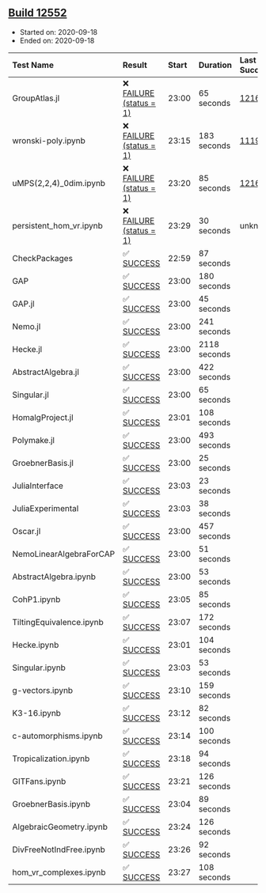 ## [Build 12552](https://oscarci.mathematik.uni-kl.de/job/oscar/12552/)

* Started on: 2020-09-18
* Ended on: 2020-09-18

| Test Name    | Result | Start | Duration | Last Success | First Failure |
|:-------------|:-------|:------|:---------|:-------------|:--------------|
| GroupAtlas.jl | ❌ [FAILURE (status = 1)](https://oscarci.mathematik.uni-kl.de/job/oscar/12552/artifact/logs/build-12552/GroupAtlas.jl.log) | 23:00 | 65 seconds | [12167](https://oscarci.mathematik.uni-kl.de/job/oscar/12167/) | [12168](https://oscarci.mathematik.uni-kl.de/job/oscar/12168/) |
| wronski-poly.ipynb | ❌ [FAILURE (status = 1)](https://oscarci.mathematik.uni-kl.de/job/oscar/12552/artifact/logs/build-12552/wronski-poly.ipynb.log) | 23:15 | 183 seconds | [11192](https://oscarci.mathematik.uni-kl.de/job/oscar/11192/) | [11193](https://oscarci.mathematik.uni-kl.de/job/oscar/11193/) |
| uMPS(2,2,4)_0dim.ipynb | ❌ [FAILURE (status = 1)](https://oscarci.mathematik.uni-kl.de/job/oscar/12552/artifact/logs/build-12552/uMPS-2-2-4-_0dim.ipynb.log) | 23:20 | 85 seconds | [12167](https://oscarci.mathematik.uni-kl.de/job/oscar/12167/) | [12168](https://oscarci.mathematik.uni-kl.de/job/oscar/12168/) |
| persistent_hom_vr.ipynb | ❌ [FAILURE (status = 1)](https://oscarci.mathematik.uni-kl.de/job/oscar/12552/artifact/logs/build-12552/persistent_hom_vr.ipynb.log) | 23:29 | 30 seconds | unknown | unknown |
| CheckPackages | ✅ [SUCCESS](https://oscarci.mathematik.uni-kl.de/job/oscar/12552/artifact/logs/build-12552/CheckPackages.log) | 22:59 | 87 seconds |  |  |
| GAP | ✅ [SUCCESS](https://oscarci.mathematik.uni-kl.de/job/oscar/12552/artifact/logs/build-12552/GAP.log) | 23:00 | 180 seconds |  |  |
| GAP.jl | ✅ [SUCCESS](https://oscarci.mathematik.uni-kl.de/job/oscar/12552/artifact/logs/build-12552/GAP.jl.log) | 23:00 | 45 seconds |  |  |
| Nemo.jl | ✅ [SUCCESS](https://oscarci.mathematik.uni-kl.de/job/oscar/12552/artifact/logs/build-12552/Nemo.jl.log) | 23:00 | 241 seconds |  |  |
| Hecke.jl | ✅ [SUCCESS](https://oscarci.mathematik.uni-kl.de/job/oscar/12552/artifact/logs/build-12552/Hecke.jl.log) | 23:00 | 2118 seconds |  |  |
| AbstractAlgebra.jl | ✅ [SUCCESS](https://oscarci.mathematik.uni-kl.de/job/oscar/12552/artifact/logs/build-12552/AbstractAlgebra.jl.log) | 23:00 | 422 seconds |  |  |
| Singular.jl | ✅ [SUCCESS](https://oscarci.mathematik.uni-kl.de/job/oscar/12552/artifact/logs/build-12552/Singular.jl.log) | 23:00 | 65 seconds |  |  |
| HomalgProject.jl | ✅ [SUCCESS](https://oscarci.mathematik.uni-kl.de/job/oscar/12552/artifact/logs/build-12552/HomalgProject.jl.log) | 23:01 | 108 seconds |  |  |
| Polymake.jl | ✅ [SUCCESS](https://oscarci.mathematik.uni-kl.de/job/oscar/12552/artifact/logs/build-12552/Polymake.jl.log) | 23:00 | 493 seconds |  |  |
| GroebnerBasis.jl | ✅ [SUCCESS](https://oscarci.mathematik.uni-kl.de/job/oscar/12552/artifact/logs/build-12552/GroebnerBasis.jl.log) | 23:00 | 25 seconds |  |  |
| JuliaInterface | ✅ [SUCCESS](https://oscarci.mathematik.uni-kl.de/job/oscar/12552/artifact/logs/build-12552/JuliaInterface.log) | 23:03 | 23 seconds |  |  |
| JuliaExperimental | ✅ [SUCCESS](https://oscarci.mathematik.uni-kl.de/job/oscar/12552/artifact/logs/build-12552/JuliaExperimental.log) | 23:03 | 38 seconds |  |  |
| Oscar.jl | ✅ [SUCCESS](https://oscarci.mathematik.uni-kl.de/job/oscar/12552/artifact/logs/build-12552/Oscar.jl.log) | 23:00 | 457 seconds |  |  |
| NemoLinearAlgebraForCAP | ✅ [SUCCESS](https://oscarci.mathematik.uni-kl.de/job/oscar/12552/artifact/logs/build-12552/NemoLinearAlgebraForCAP.log) | 23:00 | 51 seconds |  |  |
| AbstractAlgebra.ipynb | ✅ [SUCCESS](https://oscarci.mathematik.uni-kl.de/job/oscar/12552/artifact/logs/build-12552/AbstractAlgebra.ipynb.log) | 23:00 | 53 seconds |  |  |
| CohP1.ipynb | ✅ [SUCCESS](https://oscarci.mathematik.uni-kl.de/job/oscar/12552/artifact/logs/build-12552/CohP1.ipynb.log) | 23:05 | 85 seconds |  |  |
| TiltingEquivalence.ipynb | ✅ [SUCCESS](https://oscarci.mathematik.uni-kl.de/job/oscar/12552/artifact/logs/build-12552/TiltingEquivalence.ipynb.log) | 23:07 | 172 seconds |  |  |
| Hecke.ipynb | ✅ [SUCCESS](https://oscarci.mathematik.uni-kl.de/job/oscar/12552/artifact/logs/build-12552/Hecke.ipynb.log) | 23:01 | 104 seconds |  |  |
| Singular.ipynb | ✅ [SUCCESS](https://oscarci.mathematik.uni-kl.de/job/oscar/12552/artifact/logs/build-12552/Singular.ipynb.log) | 23:03 | 53 seconds |  |  |
| g-vectors.ipynb | ✅ [SUCCESS](https://oscarci.mathematik.uni-kl.de/job/oscar/12552/artifact/logs/build-12552/g-vectors.ipynb.log) | 23:10 | 159 seconds |  |  |
| K3-16.ipynb | ✅ [SUCCESS](https://oscarci.mathematik.uni-kl.de/job/oscar/12552/artifact/logs/build-12552/K3-16.ipynb.log) | 23:12 | 82 seconds |  |  |
| c-automorphisms.ipynb | ✅ [SUCCESS](https://oscarci.mathematik.uni-kl.de/job/oscar/12552/artifact/logs/build-12552/c-automorphisms.ipynb.log) | 23:14 | 100 seconds |  |  |
| Tropicalization.ipynb | ✅ [SUCCESS](https://oscarci.mathematik.uni-kl.de/job/oscar/12552/artifact/logs/build-12552/Tropicalization.ipynb.log) | 23:18 | 94 seconds |  |  |
| GITFans.ipynb | ✅ [SUCCESS](https://oscarci.mathematik.uni-kl.de/job/oscar/12552/artifact/logs/build-12552/GITFans.ipynb.log) | 23:21 | 126 seconds |  |  |
| GroebnerBasis.ipynb | ✅ [SUCCESS](https://oscarci.mathematik.uni-kl.de/job/oscar/12552/artifact/logs/build-12552/GroebnerBasis.ipynb.log) | 23:04 | 89 seconds |  |  |
| AlgebraicGeometry.ipynb | ✅ [SUCCESS](https://oscarci.mathematik.uni-kl.de/job/oscar/12552/artifact/logs/build-12552/AlgebraicGeometry.ipynb.log) | 23:24 | 126 seconds |  |  |
| DivFreeNotIndFree.ipynb | ✅ [SUCCESS](https://oscarci.mathematik.uni-kl.de/job/oscar/12552/artifact/logs/build-12552/DivFreeNotIndFree.ipynb.log) | 23:26 | 92 seconds |  |  |
| hom_vr_complexes.ipynb | ✅ [SUCCESS](https://oscarci.mathematik.uni-kl.de/job/oscar/12552/artifact/logs/build-12552/hom_vr_complexes.ipynb.log) | 23:27 | 108 seconds |  |  |
